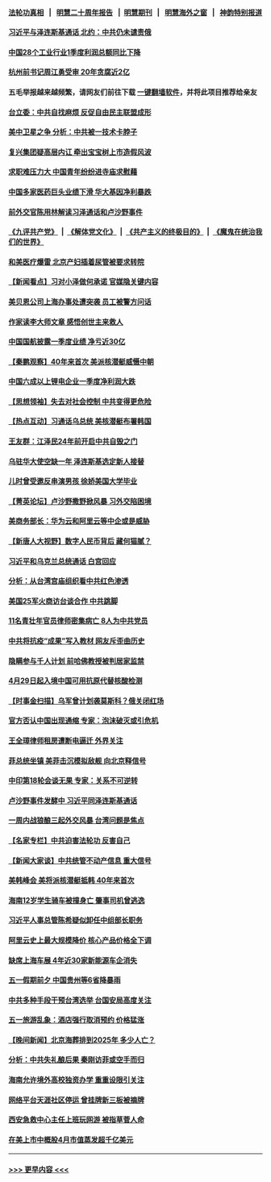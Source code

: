 #### [法轮功真相](https://github.com/gfw-breaker/truth/blob/master/README.md?t=0) &nbsp;&nbsp;|&nbsp;&nbsp; [明慧二十周年报告](https://github.com/gfw-breaker/mh-reports/blob/master/README.md?t=0) &nbsp;&nbsp;|&nbsp;&nbsp;[明慧期刊](https://github.com/gfw-breaker/mh-qikan) &nbsp;&nbsp;|&nbsp;&nbsp; [明慧海外之窗](https://github.com/gfw-breaker/mh-news/blob/master/README.md?t=0) &nbsp;&nbsp;|&nbsp;&nbsp; [神韵特别报道](https://github.com/gfw-breaker/mh-news/blob/master/shenyun.md?t=0)
#### [习近平与泽连斯基通话 北约：中共仍未谴责俄](../pages/nsc413/n13982801.md?t=04272143) 
#### [中国28个工业行业1季度利润总额同比下降](../pages/nsc413/n13982745.md?t=04272143) 
#### [杭州前书记周江勇受审 20年贪腐近2亿](../pages/nsc413/n13982754.md?t=04272143) 
#### 五毛举报越来越频繁，请网友们前往下载 [一键翻墙软件](https://github.com/gfw-breaker/ssr-accounts)，并将此项目推荐给亲友
#### [台立委：中共自找麻烦 反促自由民主联盟成形](../pages/nsc413/n13982686.md?t=04272143) 
#### [美中卫星之争 分析：中共被一技术卡脖子](../pages/nsc413/n13982523.md?t=04272143) 
#### [复兴集团疑高层内讧 牵出宝宝树上市造假风波](../pages/nsc413/n13982614.md?t=04272143) 
#### [求职难压力大 中国青年纷纷进寺庙求慰藉](../pages/nsc413/n13982684.md?t=04272143) 
#### [中国多家医药巨头业绩下滑 华大基因净利暴跌](../pages/nsc413/n13982355.md?t=04272143) 
#### [前外交官陈用林解读习泽通话和卢沙野事件](../pages/nsc413/n13982454.md?t=04272143) 
#### [《九评共产党》](https://github.com/begood0513/9ping.md/blob/master/README.md) &nbsp;|&nbsp; [《解体党文化》](../../../../jtdwh.md/blob/master/README.md)  &nbsp;|&nbsp; [《共产主义的终极目的》](../../../../gczydzjmd.md/blob/master/README.md) &nbsp;|&nbsp; [《魔鬼在统治我们的世界》](../../../../mgztzwmdsj.md/blob/master/README.md) 
#### [和美医疗爆雷 北京产妇插着尿管被要求转院](../pages/nsc413/n13982513.md?t=04272143) 
#### [【新闻看点】习对小泽做何承诺 官媒隐关键内容](../pages/nsc413/n13982408.md?t=04272143) 
#### [美贝恩公司上海办事处遭突袭 员工被警方问话](../pages/nsc413/n13982485.md?t=04272143) 
#### [作家读李大师文章 感悟创世主来救人](../pages/nsc413/n13982375.md?t=04272143) 
#### [中国国航披露一季度业绩 净亏近30亿](../pages/nsc413/n13982413.md?t=04272143) 
#### [【秦鹏观察】40年来首次 美派核潜艇威慑中朝](../pages/nsc413/n13982360.md?t=04272143) 
#### [中国六成以上锂电企业一季度净利润大跌](../pages/nsc413/n13982386.md?t=04272143) 
#### [【思想领袖】失去对社会控制 中共变得更危险](../pages/nsc413/n13962786.md?t=04272143) 
#### [【热点互动】习通话乌总统 美核潜艇布署韩国](../pages/nsc413/n13982401.md?t=04272143) 
#### [王友群：江泽民24年前开启中共自毁之门](../pages/nsc413/n13982395.md?t=04272143) 
#### [乌驻华大使空缺一年 泽连斯基选定新人接替](../pages/nsc413/n13982338.md?t=04272143) 
#### [儿时曾受邀反串演男孩 徐娇美国大学毕业](../pages/nsc413/n13982312.md?t=04272143) 
#### [【菁英论坛】卢沙野撒野掀风暴 习外交陷困境](../pages/nsc413/n13982357.md?t=04272143) 
#### [美商务部长：华为云和阿里云等中企或是威胁](../pages/nsc413/n13982359.md?t=04272143) 
#### [【新唐人大视野】数字人民币背后 藏何猫腻？](../pages/nsc413/n13982287.md?t=04272143) 
#### [习近平和乌克兰总统通话 白宫回应](../pages/nsc413/n13982305.md?t=04272143) 
#### [分析：从台湾宫庙组织看中共红色渗透](../pages/nsc413/n13982022.md?t=04272143) 
#### [美国25军火商访台谈合作 中共跳脚](../pages/nsc413/n13982272.md?t=04272143) 
#### [11名青壮年官员律师密集病亡 8人为中共党员](../pages/nsc413/n13982289.md?t=04272143) 
#### [中共将抗疫“成果”写入教材 网友斥歪曲历史](../pages/nsc413/n13982212.md?t=04272143) 
#### [隐瞒参与千人计划 前哈佛教授被判居家监禁](../pages/nsc413/n13982293.md?t=04272143) 
#### [4月29日起入境中国可用抗原代替核酸检测](../pages/nsc413/n13982286.md?t=04272143) 
#### [【时事金扫描】乌军曾计划袭莫斯科？俄关闭红场](../pages/nsc413/n13982201.md?t=04272143) 
#### [官方否认中国出现通缩 专家：泡沫破灭或引危机](../pages/nsc413/n13982271.md?t=04272143) 
#### [王全璋律师租房遭断电逼迁 外界关注](../pages/nsc413/n13982096.md?t=04272143) 
#### [菲总统坐镇 美菲击沉模拟敌舰 向北京释信号](../pages/nsc413/n13982257.md?t=04272143) 
#### [中印第18轮会谈无果 专家：关系不可逆转](../pages/nsc413/n13981628.md?t=04272143) 
#### [卢沙野事件发酵中 习近平同泽连斯基通话](../pages/nsc413/n13982148.md?t=04272143) 
#### [一周内战狼酿三起外交风暴 台湾问题是焦点](../pages/nsc413/n13981945.md?t=04272143) 
#### [【名家专栏】中共迫害法轮功 反害自己](../pages/nsc413/n13982153.md?t=04272143) 
#### [【新闻大家谈】中共统管不动产信息 重大信号](../pages/nsc413/n13982171.md?t=04272143) 
#### [美韩峰会 美将派核潜艇抵韩 40年来首次](../pages/nsc413/n13982194.md?t=04272143) 
#### [海南12岁学生骑车被撞身亡 肇事司机曾逃逸](../pages/nsc413/n13981973.md?t=04272143) 
#### [习近平人事总管陈希疑似卸任中组部长职务](../pages/nsc413/n13982095.md?t=04272143) 
#### [阿里云史上最大规模降价 核心产品价格全下调](../pages/nsc413/n13982054.md?t=04272143) 
#### [缺席上海车展 4年近30家新能源车企消失](../pages/nsc413/n13981952.md?t=04272143) 
#### [五一假期前夕 中国贵州等6省降暴雨](../pages/nsc413/n13982085.md?t=04272143) 
#### [中共多种手段干预台湾选举 台国安局高度关注](../pages/nsc413/n13981815.md?t=04272143) 
#### [五一旅游乱象：酒店强行取消预约 价格猛涨](../pages/nsc413/n13981796.md?t=04272143) 
#### [【晚间新闻】北京海葬排到2025年 多少人亡？](../pages/nsc413/n13981964.md?t=04272143) 
#### [分析：中共失礼酿后果 秦刚访菲或空手而归](../pages/nsc413/n13981494.md?t=04272143) 
#### [海南允许境外高校独资办学 重重设限引关注](../pages/nsc413/n13981829.md?t=04272143) 
#### [网络平台天涯社区停运 曾挂牌新三板被摘牌](../pages/nsc413/n13981774.md?t=04272143) 
#### [西安急救中心主任上班玩网游 被指草菅人命](../pages/nsc413/n13981784.md?t=04272143) 
#### [在美上市中概股4月市值蒸发超千亿美元](../pages/nsc413/n13981756.md?t=04272143) 

----
#### [ >>> 更早内容 <<< ](../indexes/nsc413-earlier.md)
